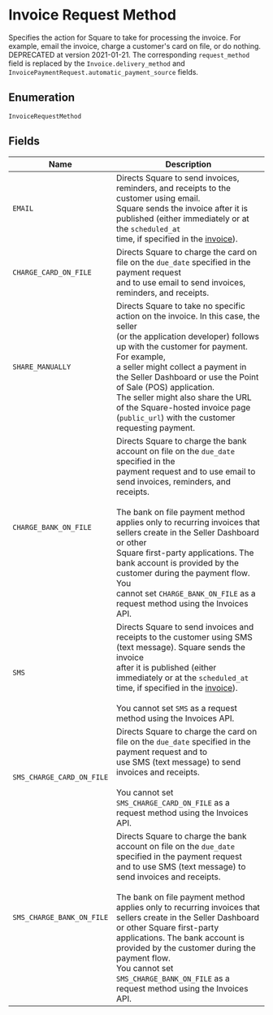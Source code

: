 
# Invoice Request Method

Specifies the action for Square to take for processing the invoice. For example,
email the invoice, charge a customer's card on file, or do nothing. DEPRECATED at
version 2021-01-21. The corresponding `request_method` field is replaced by the
`Invoice.delivery_method` and `InvoicePaymentRequest.automatic_payment_source` fields.

## Enumeration

`InvoiceRequestMethod`

## Fields

| Name | Description |
|  --- | --- |
| `EMAIL` | Directs Square to send invoices, reminders, and receipts to the customer using email.<br>Square sends the invoice after it is published (either immediately or at the `scheduled_at`<br>time, if specified in the [invoice](entity:Invoice)). |
| `CHARGE_CARD_ON_FILE` | Directs Square to charge the card on file on the `due_date` specified in the payment request<br>and to use email to send invoices, reminders, and receipts. |
| `SHARE_MANUALLY` | Directs Square to take no specific action on the invoice. In this case, the seller<br>(or the application developer) follows up with the customer for payment. For example,<br>a seller might collect a payment in the Seller Dashboard or use the Point of Sale (POS) application.<br>The seller might also share the URL of the Square-hosted invoice page (`public_url`) with the customer requesting payment. |
| `CHARGE_BANK_ON_FILE` | Directs Square to charge the bank account on file on the `due_date` specified in the<br>payment request and to use email to send invoices, reminders, and receipts.<br><br>The bank on file payment method applies only to recurring invoices that sellers create in the Seller Dashboard or other<br>Square first-party applications. The bank account is provided by the customer during the payment flow. You<br>cannot set `CHARGE_BANK_ON_FILE` as a request method using the Invoices API. |
| `SMS` | Directs Square to send invoices and receipts to the customer using SMS (text message). Square sends the invoice<br>after it is published (either immediately or at the `scheduled_at` time, if specified in the [invoice](entity:Invoice)).<br><br>You cannot set `SMS` as a request method using the Invoices API. |
| `SMS_CHARGE_CARD_ON_FILE` | Directs Square to charge the card on file on the `due_date` specified in the payment request and to<br>use SMS (text message) to send invoices and receipts.<br><br>You cannot set `SMS_CHARGE_CARD_ON_FILE` as a request method using the Invoices API. |
| `SMS_CHARGE_BANK_ON_FILE` | Directs Square to charge the bank account on file on the `due_date` specified in the payment request<br>and to use SMS (text message) to send invoices and receipts.<br><br>The bank on file payment method applies only to recurring invoices that sellers create in the Seller Dashboard<br>or other Square first-party applications. The bank account is provided by the customer during the payment flow.<br>You cannot set `SMS_CHARGE_BANK_ON_FILE` as a request method using the Invoices API. |


